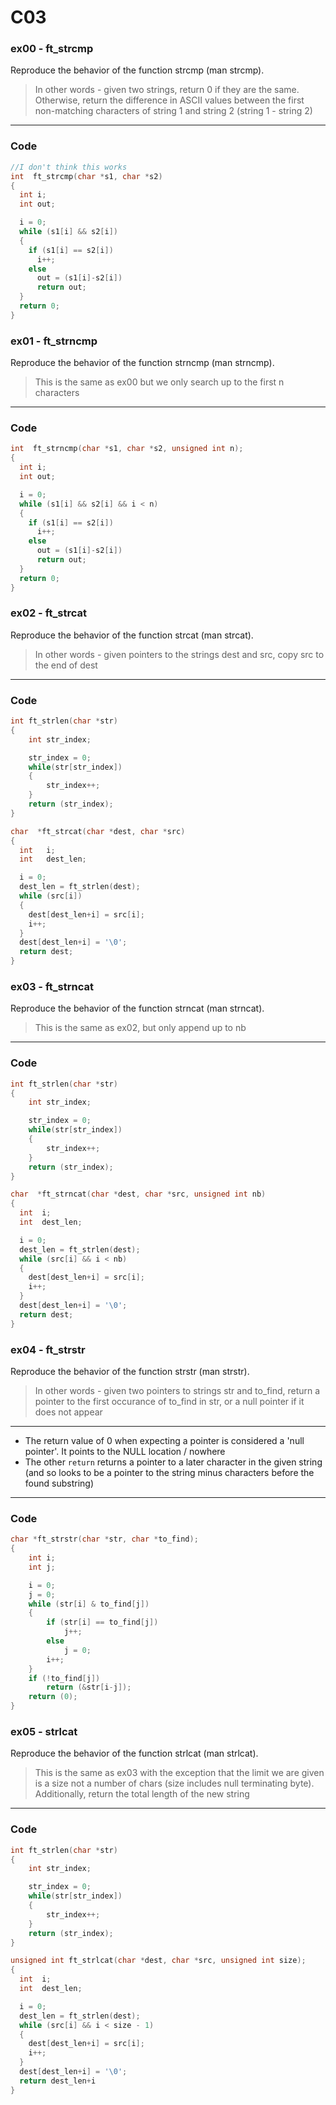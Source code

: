 # C03
### ex00 - ft_strcmp
Reproduce the behavior of the function strcmp (man strcmp).
> In other words - given two strings, return 0 if they are the same. Otherwise, return the difference in ASCII values between the first non-matching characters of string 1 and string 2 (string 1 - string 2)
___
### Code
```C
//I don't think this works
int  ft_strcmp(char *s1, char *s2)
{
  int i;
  int out;

  i = 0;
  while (s1[i] && s2[i])
  {
    if (s1[i] == s2[i])
      i++;
    else
      out = (s1[i]-s2[i])
      return out;
  }
  return 0;
}
```
### ex01 - ft_strncmp
Reproduce the behavior of the function strncmp (man strncmp).
> This is the same as ex00 but we only search up to the first n characters
___
### Code
```C
int  ft_strncmp(char *s1, char *s2, unsigned int n);
{
  int i;
  int out;

  i = 0;
  while (s1[i] && s2[i] && i < n)
  {
    if (s1[i] == s2[i])
      i++;
    else
      out = (s1[i]-s2[i])
      return out;
  }
  return 0;
}
```
### ex02 - ft_strcat
Reproduce the behavior of the function strcat (man strcat).
> In other words - given pointers to the strings dest and src, copy src to the end of dest
___
### Code
```C
int	ft_strlen(char *str)
{
	int str_index;

	str_index = 0;
	while(str[str_index])
	{
		str_index++;
	}
	return (str_index);
}

char  *ft_strcat(char *dest, char *src)
{
  int   i;
  int   dest_len;

  i = 0;
  dest_len = ft_strlen(dest);
  while (src[i])
  {
    dest[dest_len+i] = src[i];
    i++;
  }
  dest[dest_len+i] = '\0';
  return dest;
}
```
### ex03 - ft_strncat
Reproduce the behavior of the function strncat (man strncat).
> This is the same as ex02, but only append up to nb
___
### Code
```C
int	ft_strlen(char *str)
{
	int str_index;

	str_index = 0;
	while(str[str_index])
	{
		str_index++;
	}
	return (str_index);
}

char  *ft_strncat(char *dest, char *src, unsigned int nb)
{
  int  i;
  int  dest_len;

  i = 0;
  dest_len = ft_strlen(dest);
  while (src[i] && i < nb)
  {
    dest[dest_len+i] = src[i];
    i++;
  }
  dest[dest_len+i] = '\0';
  return dest;
}
```
### ex04 - ft_strstr
Reproduce the behavior of the function strstr (man strstr).
> In other words - given two pointers to strings str and to_find, return a pointer to the first occurance of to_find in str, or a null pointer if it does not appear
___
- The return value of 0 when expecting a pointer is considered a 'null pointer'. It points to the NULL location / nowhere
- The other `return` returns a pointer to a later character in the given string (and so looks to be a pointer to the string minus characters before the found substring) 
___
### Code
```C
char *ft_strstr(char *str, char *to_find);
{
	int i;
	int j;

	i = 0;
	j = 0;
	while (str[i] & to_find[j])
	{
		if (str[i] == to_find[j])
			j++;
		else
			j = 0;
		i++;
	}
	if (!to_find[j])
		return (&str[i-j]);
	return (0);
}
```
### ex05 - strlcat
Reproduce the behavior of the function strlcat (man strlcat).
> This is the same as ex03 with the exception that the limit we are given is a size not a number of chars (size includes null terminating byte). Additionally, return the total length of the new string
___
### Code
```C
int	ft_strlen(char *str)
{
	int str_index;

	str_index = 0;
	while(str[str_index])
	{
		str_index++;
	}
	return (str_index);
}

unsigned int ft_strlcat(char *dest, char *src, unsigned int size);
{
  int  i;
  int  dest_len;

  i = 0;
  dest_len = ft_strlen(dest);
  while (src[i] && i < size - 1)
  {
    dest[dest_len+i] = src[i];
    i++;
  }
  dest[dest_len+i] = '\0';
  return dest_len+i
}
```
